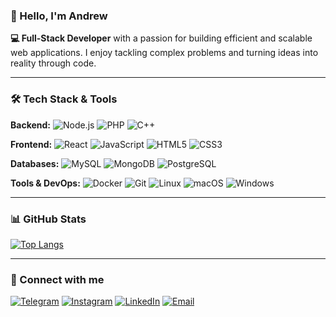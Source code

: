 ### 👋 Hello, I'm Andrew

**💻 Full-Stack Developer** with a passion for building efficient and scalable web applications. I enjoy tackling complex problems and turning ideas into reality through code.

---

### 🛠️ Tech Stack & Tools

**Backend:**
![Node.js](https://img.shields.io/badge/Node.js-339933?style=for-the-badge&logo=nodedotjs&logoColor=white)
![PHP](https://img.shields.io/badge/PHP-777BB4?style=for-the-badge&logo=php&logoColor=white)
![C++](https://img.shields.io/badge/C++-00599C?style=for-the-badge&logo=c%2B%2B&logoColor=white)

**Frontend:**
![React](https://img.shields.io/badge/React-20232A?style=for-the-badge&logo=react&logoColor=61DAFB)
![JavaScript](https://img.shields.io/badge/JavaScript-F7DF1E?style=for-the-badge&logo=javascript&logoColor=black)
![HTML5](https://img.shields.io/badge/HTML5-E34F26?style=for-the-badge&logo=html5&logoColor=white)
![CSS3](https://img.shields.io/badge/CSS3-1572B6?style=for-the-badge&logo=css3&logoColor=white)

**Databases:**
![MySQL](https://img.shields.io/badge/MySQL-4479A1?style=for-the-badge&logo=mysql&logoColor=white)
![MongoDB](https://img.shields.io/badge/MongoDB-47A248?style=for-the-badge&logo=mongodb&logoColor=white)
![PostgreSQL](https://img.shields.io/badge/PostgreSQL-4169E1?style=for-the-badge&logo=postgresql&logoColor=white)

**Tools & DevOps:**
![Docker](https://img.shields.io/badge/Docker-2496ED?style=for-the-badge&logo=docker&logoColor=white)
![Git](https://img.shields.io/badge/Git-F05032?style=for-the-badge&logo=git&logoColor=white)
![Linux](https://img.shields.io/badge/Linux-FCC624?style=for-the-badge&logo=linux&logoColor=black)
![macOS](https://img.shields.io/badge/macOS-000000?style=for-the-badge&logo=apple&logoColor=white)
![Windows](https://img.shields.io/badge/Windows-0078D6?style=for-the-badge&logo=windows&logoColor=white)

---

### 📊 GitHub Stats

[![Top Langs](https://github-readme-stats.vercel.app/api/top-langs/?username=HarWeasttt&layout=compact&theme=radical)](https://github.com/anuraghazra/github-readme-stats)

---
### 🔗 Connect with me

[![Telegram](https://img.shields.io/badge/Telegram-26A5E4?style=for-the-badge&logo=telegram&logoColor=white)](https://t.me/HarWeastttt)
[![Instagram](https://img.shields.io/badge/Instagram-E4405F?style=for-the-badge&logo=instagram&logoColor=white)]([https://instagram.com/your_profile](https://www.instagram.com/harweast/?igsh=MXIyZzN4dXB5Y3Vt&utm_source=qr))
[![LinkedIn](https://img.shields.io/badge/LinkedIn-0A66C2?style=for-the-badge&logo=linkedin&logoColor=white)]([https://www.linkedin.com/in/your-profile/](https://www.linkedin.com/in/andrew-shykov-4857b0319?utm_source=share&utm_campaign=share_via&utm_content=profile&utm_medium=ios_app))
[![Email](https://img.shields.io/badge/Email-D14836?style=for-the-badge&logo=gmail&logoColor=white)](mailto:andrew_shlykov@mail.ru)

